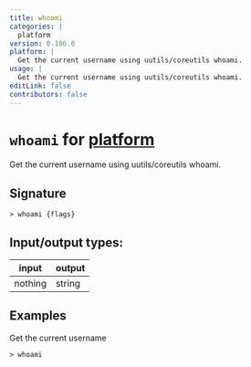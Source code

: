 ```yaml
---
title: whoami
categories: |
  platform
version: 0.106.0
platform: |
  Get the current username using uutils/coreutils whoami.
usage: |
  Get the current username using uutils/coreutils whoami.
editLink: false
contributors: false
---
```

<!-- This file is automatically generated. Please edit the command in https://github.com/nushell/nushell instead. -->

# `whoami` for [platform](/commands/categories/platform.md)

<div class='command-title'>Get the current username using uutils&#x2f;coreutils whoami.</div>

## Signature

```> whoami {flags} ```


## Input/output types:

| input   | output |
| ------- | ------ |
| nothing | string |
## Examples

Get the current username
```nu
> whoami

```
